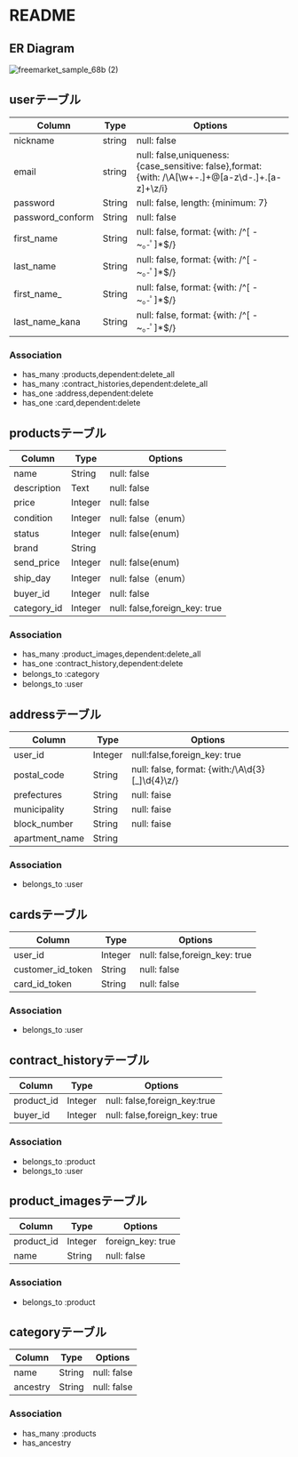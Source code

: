 # README

## ER Diagram




![freemarket_sample_68b (2)](https://user-images.githubusercontent.com/58249300/74336631-fd3f8400-4de1-11ea-9233-1b2786dfd3bb.png)






## userテーブル
|Column|Type|Options|
|------|----|-------|
|nickname|string|null: false|
|email|string|null: false,uniqueness:{case_sensitive: false},format: {with: /\A[\w+\-.]+@[a-z\d\-.]+\.[a-z]+\z/i}|
|password|String|null: false, length: {minimum: 7}|
|password_conform|String|null: false|
|first_name|String|null: false, format: {with: /^[ -~｡-ﾟ]*$/}|
|last_name|String|null: false, format: {with: /^[ -~｡-ﾟ]*$/}|
|first_name_|String|null: false, format: {with: /^[ -~｡-ﾟ]*$/}|
|last_name_kana|String|null: false, format: {with: /^[ -~｡-ﾟ]*$/}|


### Association
- has_many :products,dependent:delete_all
- has_many :contract_histories,dependent:delete_all
- has_one  :address,dependent:delete
- has_one  :card,dependent:delete



## productsテーブル
|Column|Type|Options|
|------|----|-------|
|name|String|null: false|
|description|Text|null: false|
|price|Integer|null: false|
|condition|Integer|null: false（enum）|
|status|Integer|null: false(enum)|
|brand|String|
|send_price|Integer|null: false(enum)|
|ship_day|Integer|null: false（enum）|
|buyer_id|Integer|null: false|
|category_id|Integer|null: false,foreign_key: true|

### Association
- has_many :product_images,dependent:delete_all
- has_one  :contract_history,dependent:delete
- belongs_to :category　
- belongs_to :user



## addressテーブル
|Column|Type|Options|
|------|----|-------|
|user_id|Integer|null:false,foreign_key: true|
|postal_code|String|null: false, format: {with:/\A\d{3}[_]\d{4}\z/}|
|prefectures|String|null: faise|
|municipality|String|null: faise|
|block_number|String|null: faise|
|apartment_name|String|

### Association
- belongs_to :user



## cardsテーブル
|Column|Type|Options|
|------|----|-------|
|user_id|Integer|null: false,foreign_key: true|
|customer_id_token|String|null: false|
|card_id_token|String|null: false|

### Association
- belongs_to :user



## contract_historyテーブル
|Column|Type|Options|
|------|----|-------|
|product_id|Integer|null: false,foreign_key:true|
|buyer_id|Integer|null: false,foreign_key: true|

### Association
- belongs_to :product
- belongs_to :user



## product_imagesテーブル
|Column|Type|Options|
|------|----|-------|
|product_id|Integer|foreign_key: true|
|name|String|null: false|

### Association
- belongs_to :product




## categoryテーブル
|Column|Type|Options|
|------|----|-------|
|name|String|null: false|
|ancestry|String|null: false|

### Association
- has_many :products
- has_ancestry


